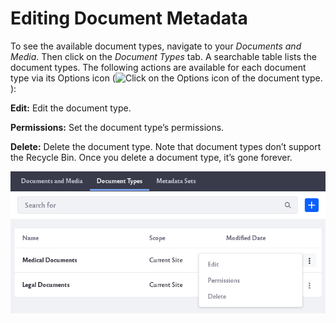 # Editing Document Metadata

To see the available document types, navigate to your *Documents and Media*. Then click on the *Document Types* tab. A searchable table lists the document types. The following actions are available for each document type via its Options icon (![Click on the Options icon of the document type.](../../../images/icon-options.png)):

**Edit:** Edit the document type.

**Permissions:** Set the document type’s permissions.

**Delete:** Delete the document type. Note that document types don’t support the Recycle Bin. Once you delete a document type, it’s gone forever.

![The options icon gives you different actions you can take with document types.](editing-document-metadata/images/01.png)



